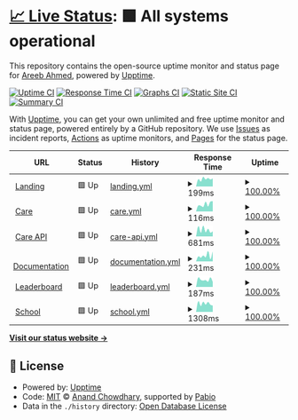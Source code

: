 # [📈 Live Status](https://status.areeb.dev): <!--live status--> **🟩 All systems operational**

This repository contains the open-source uptime monitor and status page for [Areeb Ahmed](https://areeb.dev), powered by [Upptime](https://github.com/upptime/upptime).

[![Uptime CI](https://github.com/areebahmeddd/care_uptime/workflows/Uptime%20CI/badge.svg)](https://github.com/areebahmeddd/care_uptime/actions?query=workflow%3A%22Uptime+CI%22)
[![Response Time CI](https://github.com/areebahmeddd/care_uptime/workflows/Response%20Time%20CI/badge.svg)](https://github.com/areebahmeddd/care_uptime/actions?query=workflow%3A%22Response+Time+CI%22)
[![Graphs CI](https://github.com/areebahmeddd/care_uptime/workflows/Graphs%20CI/badge.svg)](https://github.com/areebahmeddd/care_uptime/actions?query=workflow%3A%22Graphs+CI%22)
[![Static Site CI](https://github.com/areebahmeddd/care_uptime/workflows/Static%20Site%20CI/badge.svg)](https://github.com/areebahmeddd/care_uptime/actions?query=workflow%3A%22Static+Site+CI%22)
[![Summary CI](https://github.com/areebahmeddd/care_uptime/workflows/Summary%20CI/badge.svg)](https://github.com/areebahmeddd/care_uptime/actions?query=workflow%3A%22Summary+CI%22)

With [Upptime](https://upptime.js.org), you can get your own unlimited and free uptime monitor and status page, powered entirely by a GitHub repository. We use [Issues](https://github.com/areebahmeddd/care_uptime/issues) as incident reports, [Actions](https://github.com/areebahmeddd/care_uptime/actions) as uptime monitors, and [Pages](https://status.areeb.dev) for the status page.

<!--start: status pages-->
<!-- This summary is generated by Upptime (https://github.com/upptime/upptime) -->
<!-- Do not edit this manually, your changes will be overwritten -->
<!-- prettier-ignore -->
| URL | Status | History | Response Time | Uptime |
| --- | ------ | ------- | ------------- | ------ |
| <img alt="" src="https://icons.duckduckgo.com/ip3/ohc.network.ico" height="13"> [Landing](https://ohc.network) | 🟩 Up | [landing.yml](https://github.com/areebahmeddd/care_uptime/commits/HEAD/history/landing.yml) | <details><summary><img alt="Response time graph" src="./graphs/landing/response-time-week.png" height="20"> 199ms</summary><br><a href="https://status.areeb.dev/history/landing"><img alt="Response time 198" src="https://img.shields.io/endpoint?url=https%3A%2F%2Fraw.githubusercontent.com%2Fareebahmeddd%2Fcare_uptime%2FHEAD%2Fapi%2Flanding%2Fresponse-time.json"></a><br><a href="https://status.areeb.dev/history/landing"><img alt="24-hour response time 215" src="https://img.shields.io/endpoint?url=https%3A%2F%2Fraw.githubusercontent.com%2Fareebahmeddd%2Fcare_uptime%2FHEAD%2Fapi%2Flanding%2Fresponse-time-day.json"></a><br><a href="https://status.areeb.dev/history/landing"><img alt="7-day response time 199" src="https://img.shields.io/endpoint?url=https%3A%2F%2Fraw.githubusercontent.com%2Fareebahmeddd%2Fcare_uptime%2FHEAD%2Fapi%2Flanding%2Fresponse-time-week.json"></a><br><a href="https://status.areeb.dev/history/landing"><img alt="30-day response time 198" src="https://img.shields.io/endpoint?url=https%3A%2F%2Fraw.githubusercontent.com%2Fareebahmeddd%2Fcare_uptime%2FHEAD%2Fapi%2Flanding%2Fresponse-time-month.json"></a><br><a href="https://status.areeb.dev/history/landing"><img alt="1-year response time 198" src="https://img.shields.io/endpoint?url=https%3A%2F%2Fraw.githubusercontent.com%2Fareebahmeddd%2Fcare_uptime%2FHEAD%2Fapi%2Flanding%2Fresponse-time-year.json"></a></details> | <details><summary><a href="https://status.areeb.dev/history/landing">100.00%</a></summary><a href="https://status.areeb.dev/history/landing"><img alt="All-time uptime 100.00%" src="https://img.shields.io/endpoint?url=https%3A%2F%2Fraw.githubusercontent.com%2Fareebahmeddd%2Fcare_uptime%2FHEAD%2Fapi%2Flanding%2Fuptime.json"></a><br><a href="https://status.areeb.dev/history/landing"><img alt="24-hour uptime 100.00%" src="https://img.shields.io/endpoint?url=https%3A%2F%2Fraw.githubusercontent.com%2Fareebahmeddd%2Fcare_uptime%2FHEAD%2Fapi%2Flanding%2Fuptime-day.json"></a><br><a href="https://status.areeb.dev/history/landing"><img alt="7-day uptime 100.00%" src="https://img.shields.io/endpoint?url=https%3A%2F%2Fraw.githubusercontent.com%2Fareebahmeddd%2Fcare_uptime%2FHEAD%2Fapi%2Flanding%2Fuptime-week.json"></a><br><a href="https://status.areeb.dev/history/landing"><img alt="30-day uptime 100.00%" src="https://img.shields.io/endpoint?url=https%3A%2F%2Fraw.githubusercontent.com%2Fareebahmeddd%2Fcare_uptime%2FHEAD%2Fapi%2Flanding%2Fuptime-month.json"></a><br><a href="https://status.areeb.dev/history/landing"><img alt="1-year uptime 100.00%" src="https://img.shields.io/endpoint?url=https%3A%2F%2Fraw.githubusercontent.com%2Fareebahmeddd%2Fcare_uptime%2FHEAD%2Fapi%2Flanding%2Fuptime-year.json"></a></details>
| <img alt="" src="https://icons.duckduckgo.com/ip3/care.ohc.network.ico" height="13"> [Care](https://care.ohc.network) | 🟩 Up | [care.yml](https://github.com/areebahmeddd/care_uptime/commits/HEAD/history/care.yml) | <details><summary><img alt="Response time graph" src="./graphs/care/response-time-week.png" height="20"> 116ms</summary><br><a href="https://status.areeb.dev/history/care"><img alt="Response time 152" src="https://img.shields.io/endpoint?url=https%3A%2F%2Fraw.githubusercontent.com%2Fareebahmeddd%2Fcare_uptime%2FHEAD%2Fapi%2Fcare%2Fresponse-time.json"></a><br><a href="https://status.areeb.dev/history/care"><img alt="24-hour response time 166" src="https://img.shields.io/endpoint?url=https%3A%2F%2Fraw.githubusercontent.com%2Fareebahmeddd%2Fcare_uptime%2FHEAD%2Fapi%2Fcare%2Fresponse-time-day.json"></a><br><a href="https://status.areeb.dev/history/care"><img alt="7-day response time 116" src="https://img.shields.io/endpoint?url=https%3A%2F%2Fraw.githubusercontent.com%2Fareebahmeddd%2Fcare_uptime%2FHEAD%2Fapi%2Fcare%2Fresponse-time-week.json"></a><br><a href="https://status.areeb.dev/history/care"><img alt="30-day response time 152" src="https://img.shields.io/endpoint?url=https%3A%2F%2Fraw.githubusercontent.com%2Fareebahmeddd%2Fcare_uptime%2FHEAD%2Fapi%2Fcare%2Fresponse-time-month.json"></a><br><a href="https://status.areeb.dev/history/care"><img alt="1-year response time 152" src="https://img.shields.io/endpoint?url=https%3A%2F%2Fraw.githubusercontent.com%2Fareebahmeddd%2Fcare_uptime%2FHEAD%2Fapi%2Fcare%2Fresponse-time-year.json"></a></details> | <details><summary><a href="https://status.areeb.dev/history/care">100.00%</a></summary><a href="https://status.areeb.dev/history/care"><img alt="All-time uptime 100.00%" src="https://img.shields.io/endpoint?url=https%3A%2F%2Fraw.githubusercontent.com%2Fareebahmeddd%2Fcare_uptime%2FHEAD%2Fapi%2Fcare%2Fuptime.json"></a><br><a href="https://status.areeb.dev/history/care"><img alt="24-hour uptime 100.00%" src="https://img.shields.io/endpoint?url=https%3A%2F%2Fraw.githubusercontent.com%2Fareebahmeddd%2Fcare_uptime%2FHEAD%2Fapi%2Fcare%2Fuptime-day.json"></a><br><a href="https://status.areeb.dev/history/care"><img alt="7-day uptime 100.00%" src="https://img.shields.io/endpoint?url=https%3A%2F%2Fraw.githubusercontent.com%2Fareebahmeddd%2Fcare_uptime%2FHEAD%2Fapi%2Fcare%2Fuptime-week.json"></a><br><a href="https://status.areeb.dev/history/care"><img alt="30-day uptime 100.00%" src="https://img.shields.io/endpoint?url=https%3A%2F%2Fraw.githubusercontent.com%2Fareebahmeddd%2Fcare_uptime%2FHEAD%2Fapi%2Fcare%2Fuptime-month.json"></a><br><a href="https://status.areeb.dev/history/care"><img alt="1-year uptime 100.00%" src="https://img.shields.io/endpoint?url=https%3A%2F%2Fraw.githubusercontent.com%2Fareebahmeddd%2Fcare_uptime%2FHEAD%2Fapi%2Fcare%2Fuptime-year.json"></a></details>
| <img alt="" src="https://icons.duckduckgo.com/ip3/careapi.ohc.network.ico" height="13"> [Care API](https://careapi.ohc.network) | 🟩 Up | [care-api.yml](https://github.com/areebahmeddd/care_uptime/commits/HEAD/history/care-api.yml) | <details><summary><img alt="Response time graph" src="./graphs/care-api/response-time-week.png" height="20"> 681ms</summary><br><a href="https://status.areeb.dev/history/care-api"><img alt="Response time 707" src="https://img.shields.io/endpoint?url=https%3A%2F%2Fraw.githubusercontent.com%2Fareebahmeddd%2Fcare_uptime%2FHEAD%2Fapi%2Fcare-api%2Fresponse-time.json"></a><br><a href="https://status.areeb.dev/history/care-api"><img alt="24-hour response time 528" src="https://img.shields.io/endpoint?url=https%3A%2F%2Fraw.githubusercontent.com%2Fareebahmeddd%2Fcare_uptime%2FHEAD%2Fapi%2Fcare-api%2Fresponse-time-day.json"></a><br><a href="https://status.areeb.dev/history/care-api"><img alt="7-day response time 681" src="https://img.shields.io/endpoint?url=https%3A%2F%2Fraw.githubusercontent.com%2Fareebahmeddd%2Fcare_uptime%2FHEAD%2Fapi%2Fcare-api%2Fresponse-time-week.json"></a><br><a href="https://status.areeb.dev/history/care-api"><img alt="30-day response time 707" src="https://img.shields.io/endpoint?url=https%3A%2F%2Fraw.githubusercontent.com%2Fareebahmeddd%2Fcare_uptime%2FHEAD%2Fapi%2Fcare-api%2Fresponse-time-month.json"></a><br><a href="https://status.areeb.dev/history/care-api"><img alt="1-year response time 707" src="https://img.shields.io/endpoint?url=https%3A%2F%2Fraw.githubusercontent.com%2Fareebahmeddd%2Fcare_uptime%2FHEAD%2Fapi%2Fcare-api%2Fresponse-time-year.json"></a></details> | <details><summary><a href="https://status.areeb.dev/history/care-api">100.00%</a></summary><a href="https://status.areeb.dev/history/care-api"><img alt="All-time uptime 100.00%" src="https://img.shields.io/endpoint?url=https%3A%2F%2Fraw.githubusercontent.com%2Fareebahmeddd%2Fcare_uptime%2FHEAD%2Fapi%2Fcare-api%2Fuptime.json"></a><br><a href="https://status.areeb.dev/history/care-api"><img alt="24-hour uptime 100.00%" src="https://img.shields.io/endpoint?url=https%3A%2F%2Fraw.githubusercontent.com%2Fareebahmeddd%2Fcare_uptime%2FHEAD%2Fapi%2Fcare-api%2Fuptime-day.json"></a><br><a href="https://status.areeb.dev/history/care-api"><img alt="7-day uptime 100.00%" src="https://img.shields.io/endpoint?url=https%3A%2F%2Fraw.githubusercontent.com%2Fareebahmeddd%2Fcare_uptime%2FHEAD%2Fapi%2Fcare-api%2Fuptime-week.json"></a><br><a href="https://status.areeb.dev/history/care-api"><img alt="30-day uptime 100.00%" src="https://img.shields.io/endpoint?url=https%3A%2F%2Fraw.githubusercontent.com%2Fareebahmeddd%2Fcare_uptime%2FHEAD%2Fapi%2Fcare-api%2Fuptime-month.json"></a><br><a href="https://status.areeb.dev/history/care-api"><img alt="1-year uptime 100.00%" src="https://img.shields.io/endpoint?url=https%3A%2F%2Fraw.githubusercontent.com%2Fareebahmeddd%2Fcare_uptime%2FHEAD%2Fapi%2Fcare-api%2Fuptime-year.json"></a></details>
| <img alt="" src="https://icons.duckduckgo.com/ip3/docs.ohc.network.ico" height="13"> [Documentation](https://docs.ohc.network) | 🟩 Up | [documentation.yml](https://github.com/areebahmeddd/care_uptime/commits/HEAD/history/documentation.yml) | <details><summary><img alt="Response time graph" src="./graphs/documentation/response-time-week.png" height="20"> 231ms</summary><br><a href="https://status.areeb.dev/history/documentation"><img alt="Response time 270" src="https://img.shields.io/endpoint?url=https%3A%2F%2Fraw.githubusercontent.com%2Fareebahmeddd%2Fcare_uptime%2FHEAD%2Fapi%2Fdocumentation%2Fresponse-time.json"></a><br><a href="https://status.areeb.dev/history/documentation"><img alt="24-hour response time 387" src="https://img.shields.io/endpoint?url=https%3A%2F%2Fraw.githubusercontent.com%2Fareebahmeddd%2Fcare_uptime%2FHEAD%2Fapi%2Fdocumentation%2Fresponse-time-day.json"></a><br><a href="https://status.areeb.dev/history/documentation"><img alt="7-day response time 231" src="https://img.shields.io/endpoint?url=https%3A%2F%2Fraw.githubusercontent.com%2Fareebahmeddd%2Fcare_uptime%2FHEAD%2Fapi%2Fdocumentation%2Fresponse-time-week.json"></a><br><a href="https://status.areeb.dev/history/documentation"><img alt="30-day response time 270" src="https://img.shields.io/endpoint?url=https%3A%2F%2Fraw.githubusercontent.com%2Fareebahmeddd%2Fcare_uptime%2FHEAD%2Fapi%2Fdocumentation%2Fresponse-time-month.json"></a><br><a href="https://status.areeb.dev/history/documentation"><img alt="1-year response time 270" src="https://img.shields.io/endpoint?url=https%3A%2F%2Fraw.githubusercontent.com%2Fareebahmeddd%2Fcare_uptime%2FHEAD%2Fapi%2Fdocumentation%2Fresponse-time-year.json"></a></details> | <details><summary><a href="https://status.areeb.dev/history/documentation">100.00%</a></summary><a href="https://status.areeb.dev/history/documentation"><img alt="All-time uptime 100.00%" src="https://img.shields.io/endpoint?url=https%3A%2F%2Fraw.githubusercontent.com%2Fareebahmeddd%2Fcare_uptime%2FHEAD%2Fapi%2Fdocumentation%2Fuptime.json"></a><br><a href="https://status.areeb.dev/history/documentation"><img alt="24-hour uptime 100.00%" src="https://img.shields.io/endpoint?url=https%3A%2F%2Fraw.githubusercontent.com%2Fareebahmeddd%2Fcare_uptime%2FHEAD%2Fapi%2Fdocumentation%2Fuptime-day.json"></a><br><a href="https://status.areeb.dev/history/documentation"><img alt="7-day uptime 100.00%" src="https://img.shields.io/endpoint?url=https%3A%2F%2Fraw.githubusercontent.com%2Fareebahmeddd%2Fcare_uptime%2FHEAD%2Fapi%2Fdocumentation%2Fuptime-week.json"></a><br><a href="https://status.areeb.dev/history/documentation"><img alt="30-day uptime 100.00%" src="https://img.shields.io/endpoint?url=https%3A%2F%2Fraw.githubusercontent.com%2Fareebahmeddd%2Fcare_uptime%2FHEAD%2Fapi%2Fdocumentation%2Fuptime-month.json"></a><br><a href="https://status.areeb.dev/history/documentation"><img alt="1-year uptime 100.00%" src="https://img.shields.io/endpoint?url=https%3A%2F%2Fraw.githubusercontent.com%2Fareebahmeddd%2Fcare_uptime%2FHEAD%2Fapi%2Fdocumentation%2Fuptime-year.json"></a></details>
| <img alt="" src="https://icons.duckduckgo.com/ip3/contributors.ohc.network.ico" height="13"> [Leaderboard](https://contributors.ohc.network) | 🟩 Up | [leaderboard.yml](https://github.com/areebahmeddd/care_uptime/commits/HEAD/history/leaderboard.yml) | <details><summary><img alt="Response time graph" src="./graphs/leaderboard/response-time-week.png" height="20"> 187ms</summary><br><a href="https://status.areeb.dev/history/leaderboard"><img alt="Response time 209" src="https://img.shields.io/endpoint?url=https%3A%2F%2Fraw.githubusercontent.com%2Fareebahmeddd%2Fcare_uptime%2FHEAD%2Fapi%2Fleaderboard%2Fresponse-time.json"></a><br><a href="https://status.areeb.dev/history/leaderboard"><img alt="24-hour response time 131" src="https://img.shields.io/endpoint?url=https%3A%2F%2Fraw.githubusercontent.com%2Fareebahmeddd%2Fcare_uptime%2FHEAD%2Fapi%2Fleaderboard%2Fresponse-time-day.json"></a><br><a href="https://status.areeb.dev/history/leaderboard"><img alt="7-day response time 187" src="https://img.shields.io/endpoint?url=https%3A%2F%2Fraw.githubusercontent.com%2Fareebahmeddd%2Fcare_uptime%2FHEAD%2Fapi%2Fleaderboard%2Fresponse-time-week.json"></a><br><a href="https://status.areeb.dev/history/leaderboard"><img alt="30-day response time 209" src="https://img.shields.io/endpoint?url=https%3A%2F%2Fraw.githubusercontent.com%2Fareebahmeddd%2Fcare_uptime%2FHEAD%2Fapi%2Fleaderboard%2Fresponse-time-month.json"></a><br><a href="https://status.areeb.dev/history/leaderboard"><img alt="1-year response time 209" src="https://img.shields.io/endpoint?url=https%3A%2F%2Fraw.githubusercontent.com%2Fareebahmeddd%2Fcare_uptime%2FHEAD%2Fapi%2Fleaderboard%2Fresponse-time-year.json"></a></details> | <details><summary><a href="https://status.areeb.dev/history/leaderboard">100.00%</a></summary><a href="https://status.areeb.dev/history/leaderboard"><img alt="All-time uptime 100.00%" src="https://img.shields.io/endpoint?url=https%3A%2F%2Fraw.githubusercontent.com%2Fareebahmeddd%2Fcare_uptime%2FHEAD%2Fapi%2Fleaderboard%2Fuptime.json"></a><br><a href="https://status.areeb.dev/history/leaderboard"><img alt="24-hour uptime 100.00%" src="https://img.shields.io/endpoint?url=https%3A%2F%2Fraw.githubusercontent.com%2Fareebahmeddd%2Fcare_uptime%2FHEAD%2Fapi%2Fleaderboard%2Fuptime-day.json"></a><br><a href="https://status.areeb.dev/history/leaderboard"><img alt="7-day uptime 100.00%" src="https://img.shields.io/endpoint?url=https%3A%2F%2Fraw.githubusercontent.com%2Fareebahmeddd%2Fcare_uptime%2FHEAD%2Fapi%2Fleaderboard%2Fuptime-week.json"></a><br><a href="https://status.areeb.dev/history/leaderboard"><img alt="30-day uptime 100.00%" src="https://img.shields.io/endpoint?url=https%3A%2F%2Fraw.githubusercontent.com%2Fareebahmeddd%2Fcare_uptime%2FHEAD%2Fapi%2Fleaderboard%2Fuptime-month.json"></a><br><a href="https://status.areeb.dev/history/leaderboard"><img alt="1-year uptime 100.00%" src="https://img.shields.io/endpoint?url=https%3A%2F%2Fraw.githubusercontent.com%2Fareebahmeddd%2Fcare_uptime%2FHEAD%2Fapi%2Fleaderboard%2Fuptime-year.json"></a></details>
| <img alt="" src="https://icons.duckduckgo.com/ip3/school.ohc.network.ico" height="13"> [School](https://school.ohc.network) | 🟩 Up | [school.yml](https://github.com/areebahmeddd/care_uptime/commits/HEAD/history/school.yml) | <details><summary><img alt="Response time graph" src="./graphs/school/response-time-week.png" height="20"> 1308ms</summary><br><a href="https://status.areeb.dev/history/school"><img alt="Response time 1370" src="https://img.shields.io/endpoint?url=https%3A%2F%2Fraw.githubusercontent.com%2Fareebahmeddd%2Fcare_uptime%2FHEAD%2Fapi%2Fschool%2Fresponse-time.json"></a><br><a href="https://status.areeb.dev/history/school"><img alt="24-hour response time 1009" src="https://img.shields.io/endpoint?url=https%3A%2F%2Fraw.githubusercontent.com%2Fareebahmeddd%2Fcare_uptime%2FHEAD%2Fapi%2Fschool%2Fresponse-time-day.json"></a><br><a href="https://status.areeb.dev/history/school"><img alt="7-day response time 1308" src="https://img.shields.io/endpoint?url=https%3A%2F%2Fraw.githubusercontent.com%2Fareebahmeddd%2Fcare_uptime%2FHEAD%2Fapi%2Fschool%2Fresponse-time-week.json"></a><br><a href="https://status.areeb.dev/history/school"><img alt="30-day response time 1370" src="https://img.shields.io/endpoint?url=https%3A%2F%2Fraw.githubusercontent.com%2Fareebahmeddd%2Fcare_uptime%2FHEAD%2Fapi%2Fschool%2Fresponse-time-month.json"></a><br><a href="https://status.areeb.dev/history/school"><img alt="1-year response time 1370" src="https://img.shields.io/endpoint?url=https%3A%2F%2Fraw.githubusercontent.com%2Fareebahmeddd%2Fcare_uptime%2FHEAD%2Fapi%2Fschool%2Fresponse-time-year.json"></a></details> | <details><summary><a href="https://status.areeb.dev/history/school">100.00%</a></summary><a href="https://status.areeb.dev/history/school"><img alt="All-time uptime 100.00%" src="https://img.shields.io/endpoint?url=https%3A%2F%2Fraw.githubusercontent.com%2Fareebahmeddd%2Fcare_uptime%2FHEAD%2Fapi%2Fschool%2Fuptime.json"></a><br><a href="https://status.areeb.dev/history/school"><img alt="24-hour uptime 100.00%" src="https://img.shields.io/endpoint?url=https%3A%2F%2Fraw.githubusercontent.com%2Fareebahmeddd%2Fcare_uptime%2FHEAD%2Fapi%2Fschool%2Fuptime-day.json"></a><br><a href="https://status.areeb.dev/history/school"><img alt="7-day uptime 100.00%" src="https://img.shields.io/endpoint?url=https%3A%2F%2Fraw.githubusercontent.com%2Fareebahmeddd%2Fcare_uptime%2FHEAD%2Fapi%2Fschool%2Fuptime-week.json"></a><br><a href="https://status.areeb.dev/history/school"><img alt="30-day uptime 100.00%" src="https://img.shields.io/endpoint?url=https%3A%2F%2Fraw.githubusercontent.com%2Fareebahmeddd%2Fcare_uptime%2FHEAD%2Fapi%2Fschool%2Fuptime-month.json"></a><br><a href="https://status.areeb.dev/history/school"><img alt="1-year uptime 100.00%" src="https://img.shields.io/endpoint?url=https%3A%2F%2Fraw.githubusercontent.com%2Fareebahmeddd%2Fcare_uptime%2FHEAD%2Fapi%2Fschool%2Fuptime-year.json"></a></details>

<!--end: status pages-->

[**Visit our status website →**](https://status.areeb.dev)

## 📄 License

- Powered by: [Upptime](https://github.com/upptime/upptime)
- Code: [MIT](./LICENSE) © [Anand Chowdhary](https://anandchowdhary.com), supported by [Pabio](https://pabio.com)
- Data in the `./history` directory: [Open Database License](https://opendatacommons.org/licenses/odbl/1-0/)
